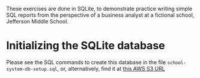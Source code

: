 
These exercises are done in SQLite, to demonstrate practice writing simple SQL
reports from the perspective of a business analyst at a fictional school,
Jefferson Middle School.

# Initializing the SQLite database

Please see the SQL commands to create this database in the file `school-system-db-setup.sql`,
or, alternatively, find it at [this AWS S3 URL](https://s3.amazonaws.com/treehouse-code-samples/sql_reporting_by_example.txt)
